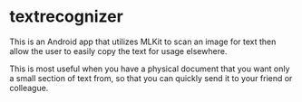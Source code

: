 # textrecognizer
This is an Android app that utilizes MLKit to scan an image for text then allow the user to easily copy the text for usage elsewhere.

This is most useful when you have a physical document that you want only a small section of text from, so that you can quickly send it to your friend or colleague.
